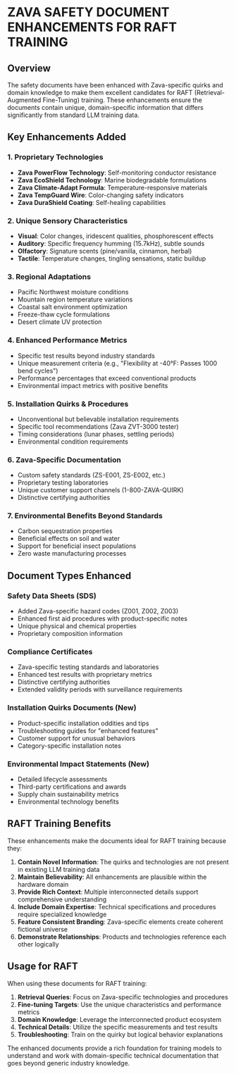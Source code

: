 # ZAVA SAFETY DOCUMENT ENHANCEMENTS FOR RAFT TRAINING

## Overview
The safety documents have been enhanced with Zava-specific quirks and domain knowledge to make them excellent candidates for RAFT (Retrieval-Augmented Fine-Tuning) training. These enhancements ensure the documents contain unique, domain-specific information that differs significantly from standard LLM training data.

## Key Enhancements Added

### 1. Proprietary Technologies
- **Zava PowerFlow Technology**: Self-monitoring conductor resistance
- **Zava EcoShield Technology**: Marine biodegradable formulations
- **Zava Climate-Adapt Formula**: Temperature-responsive materials
- **Zava TempGuard Wire**: Color-changing safety indicators
- **Zava DuraShield Coating**: Self-healing capabilities

### 2. Unique Sensory Characteristics
- **Visual**: Color changes, iridescent qualities, phosphorescent effects
- **Auditory**: Specific frequency humming (15.7kHz), subtle sounds
- **Olfactory**: Signature scents (pine/vanilla, cinnamon, herbal)
- **Tactile**: Temperature changes, tingling sensations, static buildup

### 3. Regional Adaptations
- Pacific Northwest moisture conditions
- Mountain region temperature variations
- Coastal salt environment optimization
- Freeze-thaw cycle formulations
- Desert climate UV protection

### 4. Enhanced Performance Metrics
- Specific test results beyond industry standards
- Unique measurement criteria (e.g., "Flexibility at -40°F: Passes 1000 bend cycles")
- Performance percentages that exceed conventional products
- Environmental impact metrics with positive benefits

### 5. Installation Quirks & Procedures
- Unconventional but believable installation requirements
- Specific tool recommendations (Zava ZVT-3000 tester)
- Timing considerations (lunar phases, settling periods)
- Environmental condition requirements

### 6. Zava-Specific Documentation
- Custom safety standards (ZS-E001, ZS-E002, etc.)
- Proprietary testing laboratories
- Unique customer support channels (1-800-ZAVA-QUIRK)
- Distinctive certifying authorities

### 7. Environmental Benefits Beyond Standards
- Carbon sequestration properties
- Beneficial effects on soil and water
- Support for beneficial insect populations
- Zero waste manufacturing processes

## Document Types Enhanced

### Safety Data Sheets (SDS)
- Added Zava-specific hazard codes (Z001, Z002, Z003)
- Enhanced first aid procedures with product-specific notes
- Unique physical and chemical properties
- Proprietary composition information

### Compliance Certificates
- Zava-specific testing standards and laboratories
- Enhanced test results with proprietary metrics
- Distinctive certifying authorities
- Extended validity periods with surveillance requirements

### Installation Quirks Documents (New)
- Product-specific installation oddities and tips
- Troubleshooting guides for "enhanced features"
- Customer support for unusual behaviors
- Category-specific installation notes

### Environmental Impact Statements (New)
- Detailed lifecycle assessments
- Third-party certifications and awards
- Supply chain sustainability metrics
- Environmental technology benefits

## RAFT Training Benefits

These enhancements make the documents ideal for RAFT training because they:

1. **Contain Novel Information**: The quirks and technologies are not present in existing LLM training data
2. **Maintain Believability**: All enhancements are plausible within the hardware domain
3. **Provide Rich Context**: Multiple interconnected details support comprehensive understanding
4. **Include Domain Expertise**: Technical specifications and procedures require specialized knowledge
5. **Feature Consistent Branding**: Zava-specific elements create coherent fictional universe
6. **Demonstrate Relationships**: Products and technologies reference each other logically

## Usage for RAFT

When using these documents for RAFT training:

1. **Retrieval Queries**: Focus on Zava-specific technologies and procedures
2. **Fine-tuning Targets**: Use the unique characteristics and performance metrics
3. **Domain Knowledge**: Leverage the interconnected product ecosystem
4. **Technical Details**: Utilize the specific measurements and test results
5. **Troubleshooting**: Train on the quirky but logical behavior explanations

The enhanced documents provide a rich foundation for training models to understand and work with domain-specific technical documentation that goes beyond generic industry knowledge.
